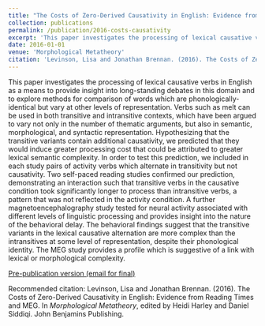 ```yaml
---
title: "The Costs of Zero-Derived Causativity in English: Evidence from Reading Times and MEG"
collection: publications
permalink: /publication/2016-costs-causativity
excerpt: 'This paper investigates the processing of lexical causative verbs in English as a means to provide insight into long-standing debates in this domain and to explore methods for comparison of words which are phonologically-identical but vary at other levels of representation. Verbs such as melt can be used in both transitive and intransitive contexts, which have been argued to vary not only in the number of thematic arguments, but also in semantic, morphological, and syntactic representation. Hypothesizing that the transitive variants contain additional causativity, we predicted that they would induce greater processing cost that could be attributed to greater lexical semantic complexity. In order to test this prediction, we included in each study pairs of activity verbs which alternate in transitivity but not causativity. Two self-paced reading studies confirmed our prediction, demonstrating an interaction such that transitive verbs in the causative condition took significantly longer to process than intransitive verbs, a pattern that was not reflected in the activity condition. A further magnetoencephalography study tested for neural activity associated with different levels of linguistic processing and provides insight into the nature of the behavioral delay. The behavioral findings suggest that the transitive variants in the lexical causative alternation are more complex than the intransitives at some level of representation, despite their phonological identity. The MEG study provides a profile which is suggestive of a link with lexical or morphological complexity.'
date: 2016-01-01
venue: 'Morphological Metatheory'
citation: 'Levinson, Lisa and Jonathan Brennan. (2016). The Costs of Zero-Derived Causativity in English: Evidence from Reading Times and MEG. In <i>Morphological Metatheory</i>, edited by Heidi Harley and Daniel Siddiqi. John Benjamins Publishing.'
---
```

This paper investigates the processing of lexical causative verbs in English as a means to provide insight into long-standing debates in this domain and to explore methods for comparison of words which are phonologically-identical but vary at other levels of representation. Verbs such as melt can be used in both transitive and intransitive contexts, which have been argued to vary not only in the number of thematic arguments, but also in semantic, morphological, and syntactic representation. Hypothesizing that the transitive variants contain additional causativity, we predicted that they would induce greater processing cost that could be attributed to greater lexical semantic complexity. In order to test this prediction, we included in each study pairs of activity verbs which alternate in transitivity but not causativity. Two self-paced reading studies confirmed our prediction, demonstrating an interaction such that transitive verbs in the causative condition took significantly longer to process than intransitive verbs, a pattern that was not reflected in the activity condition. A further magnetoencephalography study tested for neural activity associated with different levels of linguistic processing and provides insight into the nature of the behavioral delay. The behavioral findings suggest that the transitive variants in the lexical causative alternation are more complex than the intransitives at some level of representation, despite their phonological identity. The MEG study provides a profile which is suggestive of a link with lexical or morphological complexity.

[Pre-publication version (email for final)](http://academicpages.github.io/files/levinson-brennan-2016-causatives-prepub.pdf)

Recommended citation: Levinson, Lisa and Jonathan Brennan. (2016). The Costs of Zero-Derived Causativity in English: Evidence from Reading Times and MEG. In <i>Morphological Metatheory</i>, edited by Heidi Harley and Daniel Siddiqi. John Benjamins Publishing.
